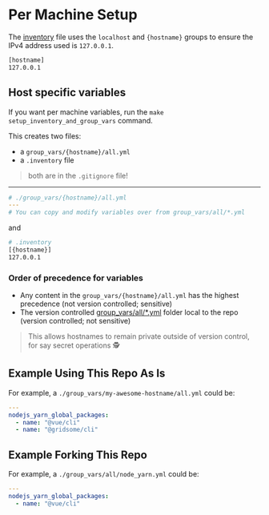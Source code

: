# Per Machine Setup

The [inventory](https://github.com/iancleary/ansible-desktop/blob/main/inventory) file uses the `localhost` and `{hostname}` groups to ensure
the IPv4 address used is `127.0.0.1`.

```bash
[hostname]
127.0.0.1
```

## Host specific variables

If you want per machine variables, run the `make setup_inventory_and_group_vars` command.

This creates two files:

* a `group_vars/{hostname}/all.yml`
* a `.inventory` file

> both are in the `.gitignore` file!

---

```yml
# ./group_vars/{hostname}/all.yml
---
# You can copy and modify variables over from group_vars/all/*.yml
```

and

```bash
# .inventory
[{hostname}]
127.0.0.1
```

### Order of precedence for variables

* Any content in the `group_vars/{hostname}/all.yml` has the highest precedence (not version controlled; sensitive)
* The version controlled [group_vars/all/*.yml](https://github.com/iancleary/ansible-desktop/tree/main/group_vars/all/) folder local to the repo (version controlled; not sensitive)

> This allows hostnames to remain private outside of version control, for say secret operations 🕵️

## Example Using This Repo As Is

For example, a `./group_vars/my-awesome-hostname/all.yml` could be:

```yaml
---
nodejs_yarn_global_packages:
  - name: "@vue/cli"
  - name: "@gridsome/cli"
```

## Example Forking This Repo

For example, a `./group_vars/all/node_yarn.yml` could be:

```yaml
---
nodejs_yarn_global_packages:
  - name: "@vue/cli"
```
